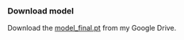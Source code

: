 ### Download model
Download the [model_final.pt](https://drive.google.com/file/d/1u88se4-G0F-r_ntqm3IblhzMkgxMbzVN/view?usp=sharing) from my Google Drive.
